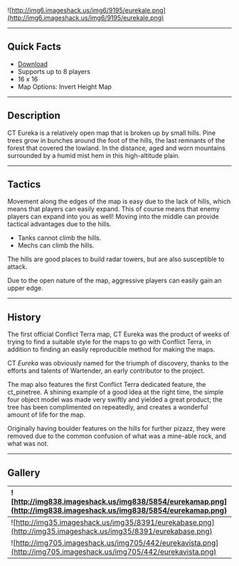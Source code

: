 ![http://img6.imageshack.us/img6/9195/eurekale.png](http://img6.imageshack.us/img6/9195/eurekale.png)


---


## Quick Facts ##
  * [Download](http://conflictterra.googlecode.com/files/CT_Eurekav10.sd7)
  * Supports up to 8 players
  * 16 x 16
  * Map Options:  Invert Height Map


---


## Description ##
CT Eureka is a relatively open map that is broken up by small hills.  Pine trees grow in bunches around the foot of the hills, the last remnants of the forest that covered the lowland.  In the distance, aged and worn mountains surrounded by a humid mist hem in this high-altitude plain.


---


## Tactics ##
Movement along the edges of the map is easy due to the lack of hills, which means that players can easily expand.  This of course means that enemy players can expand into you as well!  Moving into the middle can provide tactical advantages due to the hills.

  * Tanks cannot climb the hills.
  * Mechs can climb the hills.

The hills are good places to build radar towers, but are also susceptible to attack.

Due to the open nature of the map, aggressive players can easily gain an upper edge.


---


## History ##
The first official Conflict Terra map, CT Eureka was the product of weeks of trying to find a suitable style for the maps to go with Conflict Terra, in addition to finding an easily reproducible method for making the maps.

CT _Eureka_ was obviously named for the triumph of discovery, thanks to the efforts and talents of Wartender, an early contributor to the project.

The map also features the first Conflict Terra dedicated feature, the ct\_pinetree.  A shining example of a good idea at the right time, the simple four object model was made very swiftly and yielded a great product; the tree has been complimented on repeatedly, and creates a wonderful amount of life for the map.

Originally having boulder features on the hills for further pizazz, they were removed due to the common confusion of what was a mine-able rock, and what was not.


---


## Gallery ##
|![http://img838.imageshack.us/img838/5854/eurekamap.png](http://img838.imageshack.us/img838/5854/eurekamap.png)|
|:--------------------------------------------------------------------------------------------------------------|
|![http://img35.imageshack.us/img35/8391/eurekabase.png](http://img35.imageshack.us/img35/8391/eurekabase.png)|
|![http://img705.imageshack.us/img705/442/eurekavista.png](http://img705.imageshack.us/img705/442/eurekavista.png)|
